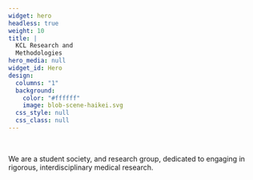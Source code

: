 ```yaml
---
widget: hero
headless: true
weight: 10
title: |
  KCL Research and  
  Methodologies
hero_media: null
widget_id: Hero
design:
  columns: "1"
  background:
    color: "#ffffff"
    image: blob-scene-haikei.svg
  css_style: null
  css_class: null
---
```


<br>

We are a student society, and research group, dedicated to engaging in
rigorous, interdisciplinary medical research.

